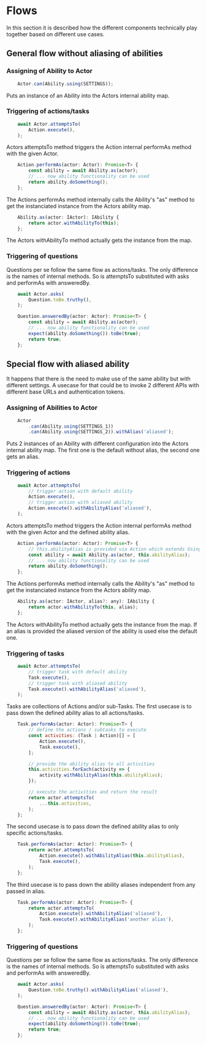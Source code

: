 # Flows

In this section it is described how the different components technically play together based on different use cases.

## General flow without aliasing of abilities

### Assigning of Ability to Actor

```javascript
    Actor.can(Ability.using(SETTINGS));
```
Puts an instance of an Ability into the Actors internal ability map.

### Triggering of actions/tasks

```javascript
    await Actor.attemptsTo(
        Action.execute(),
    );
```
Actors attemptsTo method triggers the Action internal performAs method with the given Actor.
```javascript
    Action.performAs(actor: Actor): Promise<T> {
        const ability = await Ability.as(actor);
        // ... now ability functionality can be used
        return ability.doSomething();
    };
```
The Actions performAs method internally calls the Ability's "as" method to get the instanciated instance from the Actors ability map.
```javascript
    Ability.as(actor: IActor): IAbility {
        return actor.withAbilityTo(this);
    };
```
The Actors withAbilityTo method actually gets the instance from the map.

### Triggering of questions

Questions per se follow the same flow as actions/tasks.
The only difference is the names of internal methods.
So is attemptsTo substituted with asks and performAs with answeredBy.

```javascript
    await Actor.asks(
        Question.toBe.truthy(),
    );
```

```javascript
    Question.answeredBy(actor: Actor): Promise<T> {
        const ability = await Ability.as(actor);
        // ... now ability functionality can be used
        expect(ability.doSomething()).toBe(true);
        return true;
    };
```

## Special flow with aliased ability

It happens that there is the need to make use of the same ability but with different settings. A usecase for that could be to invoke 2 different APIs with different base URLs and authentication tokens.

### Assigning of Abilities to Actor

```javascript
    Actor
        .can(Ability.using(SETTINGS_1))
        .can(Ability.using(SETTINGS_2)).withAlias('aliased');
```
Puts 2 instances of an Ability with different configuration into the Actors internal ability map.
The first one is the default without alias, the second one gets an alias.

### Triggering of actions

```javascript
    await Actor.attemptsTo(
        // trigger action with default ability
        Action.execute(),
        // trigger action with aliased ability
        Action.execute().withAbilityAlias('aliased'),
    );
```
Actors attemptsTo method triggers the Action internal performAs method with the given Actor and the defined ability alias.
```javascript
    Action.performAs(actor: Actor): Promise<T> {
        // this.abilityAlias is provided via Action which extends UsingAlias
        const ability = await Ability.as(actor, this.abilityAlias);
        // ... now ability functionality can be used
        return ability.doSomething();
    };
```
The Actions performAs method internally calls the Ability's "as" method to get the instanciated instance from the Actors ability map.
```javascript
    Ability.as(actor: IActor, alias?: any): IAbility {
        return actor.withAbilityTo(this, alias);
    };
```
The Actors withAbilityTo method actually gets the instance from the map.
If an alias is provided the aliased version of the ability is used else the default one.

### Triggering of tasks

```javascript
    await Actor.attemptsTo(
        // trigger task with default ability
        Task.execute(),
        // trigger task with aliased ability
        Task.execute().withAbilityAlias('aliased'),
    );
```
Tasks are collections of Actions and/or sub-Tasks.
The first usecase is to pass down the defined ability alias to all actions/tasks.
```javascript
    Task.performAs(actor: Actor): Promise<T> {
        // define the actions / subtasks to execute
        const activities: (Task | Action)[] = [
            Action.execute(),
            Task.execute(),
        ];

        // provide the ability alias to all activities
        this.activities.forEach(activity => {
            activity.withAbilityAlias(this.abilityAlias);
        });

        // execute the activities and return the result
        return actor.attemptsTo(
            ...this.activities,
        );
    };
```
The second usecase is to pass down the defined ability alias to only specific actions/tasks.
```javascript
    Task.performAs(actor: Actor): Promise<T> {
        return actor.attemptsTo(
            Action.execute().withAbilityAlias(this.abilityAlias),
            Task.execute(),
        );
    };
```
The third usecase is to pass down the ability aliases independent from any passed in alias.
```javascript
    Task.performAs(actor: Actor): Promise<T> {
        return actor.attemptsTo(
            Action.execute().withAbilityAlias('aliased'),
            Task.execute().withAbilityAlias('another alias'),
        );
    };
```

### Triggering of questions

Questions per se follow the same flow as actions/tasks.
The only difference is the names of internal methods.
So is attemptsTo substituted with asks and performAs with answeredBy.

```javascript
    await Actor.asks(
        Question.toBe.truthy().withAbilityAlias('aliased'),
    );
```

```javascript
    Question.answeredBy(actor: Actor): Promise<T> {
        const ability = await Ability.as(actor, this.abilityAlias);
        // ... now ability functionality can be used
        expect(ability.doSomething()).toBe(true);
        return true;
    };
```